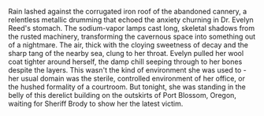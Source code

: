 Rain lashed against the corrugated iron roof of the abandoned cannery, a relentless metallic drumming that echoed the anxiety churning in Dr. Evelyn Reed's stomach.  The sodium-vapor lamps cast long, skeletal shadows from the rusted machinery, transforming the cavernous space into something out of a nightmare.  The air, thick with the cloying sweetness of decay and the sharp tang of the nearby sea, clung to her throat.  Evelyn pulled her wool coat tighter around herself, the damp chill seeping through to her bones despite the layers. This wasn't the kind of environment she was used to - her usual domain was the sterile, controlled environment of her office, or the hushed formality of a courtroom.  But tonight, she was standing in the belly of this derelict building on the outskirts of Port Blossom, Oregon, waiting for Sheriff Brody to show her the latest victim.

